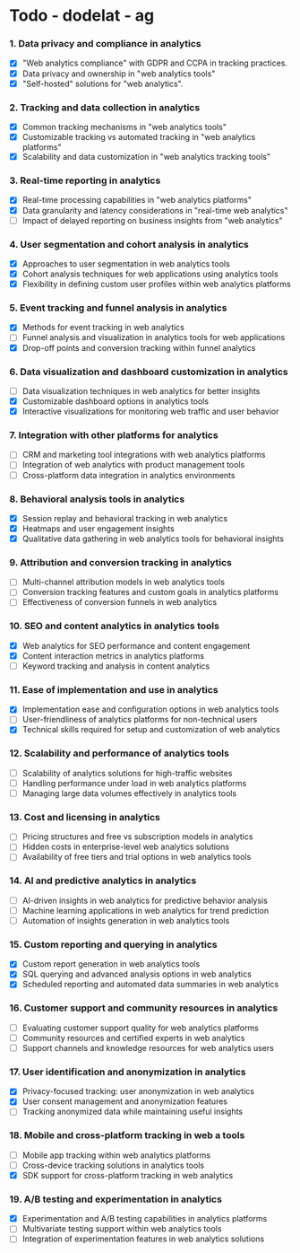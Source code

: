 # Todo - dodelat - ag

### 1. Data privacy and compliance in analytics

- [x] "Web analytics compliance" with GDPR and CCPA in tracking practices.
- [x] Data privacy and ownership in "web analytics tools"
- [x] "Self-hosted" solutions for "web analytics".

### 2. Tracking and data collection in analytics

- [x] Common tracking mechanisms in "web analytics tools"
- [x] Customizable tracking vs automated tracking in "web analytics platforms"
- [x] Scalability and data customization in "web analytics tracking tools"

### 3. Real-time reporting in analytics

- [x] Real-time processing capabilities in "web analytics platforms"
- [x] Data granularity and latency considerations in "real-time web analytics"
- [ ] Impact of delayed reporting on business insights from "web analytics"

### 4. User segmentation and cohort analysis in analytics

- [x] Approaches to user segmentation in web analytics tools
- [x] Cohort analysis techniques for web applications using analytics tools
- [x] Flexibility in defining custom user profiles within web analytics platforms

### 5. Event tracking and funnel analysis in analytics

- [x] Methods for event tracking in web analytics
- [ ] Funnel analysis and visualization in analytics tools for web applications
- [x] Drop-off points and conversion tracking within funnel analytics

### 6. Data visualization and dashboard customization in analytics

- [ ] Data visualization techniques in web analytics for better insights
- [x] Customizable dashboard options in analytics tools
- [x] Interactive visualizations for monitoring web traffic and user behavior

### 7. Integration with other platforms for analytics

- [ ] CRM and marketing tool integrations with web analytics platforms
- [ ] Integration of web analytics with product management tools
- [ ] Cross-platform data integration in analytics environments

### 8. Behavioral analysis tools in analytics

- [x] Session replay and behavioral tracking in web analytics
- [x] Heatmaps and user engagement insights
- [x] Qualitative data gathering in web analytics tools for behavioral insights

### 9. Attribution and conversion tracking in analytics

- [ ] Multi-channel attribution models in web analytics tools
- [ ] Conversion tracking features and custom goals in analytics platforms
- [ ] Effectiveness of conversion funnels in web analytics

### 10. SEO and content analytics in analytics tools

- [x] Web analytics for SEO performance and content engagement
- [x] Content interaction metrics in analytics platforms
- [ ] Keyword tracking and analysis in content analytics

### 11. Ease of implementation and use in analytics

- [x] Implementation ease and configuration options in web analytics tools
- [ ] User-friendliness of analytics platforms for non-technical users
- [x] Technical skills required for setup and customization of web analytics

### 12. Scalability and performance of analytics tools

- [ ] Scalability of analytics solutions for high-traffic websites
- [ ] Handling performance under load in web analytics platforms
- [ ] Managing large data volumes effectively in analytics tools

### 13. Cost and licensing in analytics

- [ ] Pricing structures and free vs subscription models in analytics
- [ ] Hidden costs in enterprise-level web analytics solutions
- [ ] Availability of free tiers and trial options in web analytics tools

### 14. AI and predictive analytics in analytics

- [ ] AI-driven insights in web analytics for predictive behavior analysis
- [ ] Machine learning applications in web analytics for trend prediction
- [ ] Automation of insights generation in web analytics tools

### 15. Custom reporting and querying in analytics

- [x] Custom report generation in web analytics tools
- [x] SQL querying and advanced analysis options in web analytics
- [x] Scheduled reporting and automated data summaries in web analytics

### 16. Customer support and community resources in analytics

- [ ] Evaluating customer support quality for web analytics platforms
- [ ] Community resources and certified experts in web analytics
- [ ] Support channels and knowledge resources for web analytics users

### 17. User identification and anonymization in analytics

- [x] Privacy-focused tracking: user anonymization in web analytics
- [x] User consent management and anonymization features
- [ ] Tracking anonymized data while maintaining useful insights

### 18. Mobile and cross-platform tracking in web a tools

- [ ] Mobile app tracking within web analytics platforms
- [ ] Cross-device tracking solutions in analytics tools
- [x] SDK support for cross-platform tracking in web analytics

### 19. A/B testing and experimentation in analytics

- [x] Experimentation and A/B testing capabilities in analytics platforms
- [ ] Multivariate testing support within web analytics tools
- [ ] Integration of experimentation features in web analytics solutions